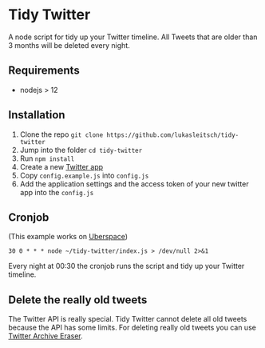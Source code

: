 # Tidy Twitter

A node script for tidy up your Twitter timeline. All Tweets that are older than 3 months will be deleted every night.

## Requirements

- nodejs > 12

## Installation

1. Clone the repo `git clone https://github.com/lukasleitsch/tidy-twitter`
2. Jump into the folder `cd tidy-twitter`
3. Run `npm install`
4. Create a new [Twitter app](https://apps.twitter.com)
5. Copy `config.example.js` into `config.js`
6. Add the application settings and the access token of your new twitter app into the `config.js`

## Cronjob
(This example works on [Uberspace](http://uberspace.de))

```
30 0 * * * node ~/tidy-twitter/index.js > /dev/null 2>&1
```

Every night at 00:30 the cronjob runs the script and tidy up your Twitter timeline.

## Delete the really old tweets

The Twitter API is really special. Tidy Twitter cannot delete all old tweets because the API has some limits. For deleting really old tweets you can use [Twitter Archive Eraser](http://martani.github.io/Twitter-Archive-Eraser/).

